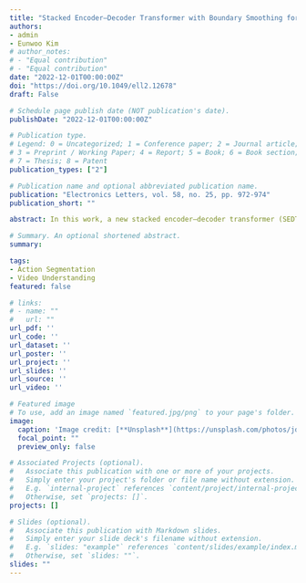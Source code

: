 ```yaml
---
title: "Stacked Encoder–Decoder Transformer with Boundary Smoothing for Action Segmentation"
authors:
- admin
- Eunwoo Kim
# author_notes:
# - "Equal contribution"
# - "Equal contribution"
date: "2022-12-01T00:00:00Z"
doi: "https://doi.org/10.1049/ell2.12678"
draft: False

# Schedule page publish date (NOT publication's date).
publishDate: "2022-12-01T00:00:00Z"

# Publication type.
# Legend: 0 = Uncategorized; 1 = Conference paper; 2 = Journal article;
# 3 = Preprint / Working Paper; 4 = Report; 5 = Book; 6 = Book section;
# 7 = Thesis; 8 = Patent
publication_types: ["2"]

# Publication name and optional abbreviated publication name.
publication: "Electronics Letters, vol. 58, no. 25, pp. 972‑974"
publication_short: ""

abstract: In this work, a new stacked encoder–decoder transformer (SEDT) model is proposed for action segmentation. SEDT is composed of a series of encoder–decoder modules, each of which consists of an encoder with self-attention layers and a decoder with cross-attention layers. By adding an encoder with self-attention before every decoder, it preserves local information along with global information. The proposed encoder–decoder pair also prevents the accumulation of errors that occur when features are propagated through decoders. Moreover, the approach performs boundary smoothing in order to handle ambiguous action boundaries. Experimental results for two popular benchmark datasets, “GTEA” and “50 Salads”, show that the proposed model is more effective in performance than existing temporal convolutional network based models and the attention-based model, ASFormer.

# Summary. An optional shortened abstract.
summary: 

tags:
- Action Segmentation
- Video Understanding
featured: false

# links:
# - name: ""
#   url: ""
url_pdf: ''
url_code: ''
url_dataset: ''
url_poster: ''
url_project: ''
url_slides: ''
url_source: ''
url_video: ''

# Featured image
# To use, add an image named `featured.jpg/png` to your page's folder. 
image:
  caption: 'Image credit: [**Unsplash**](https://unsplash.com/photos/jdD8gXaTZsc)'
  focal_point: ""
  preview_only: false

# Associated Projects (optional).
#   Associate this publication with one or more of your projects.
#   Simply enter your project's folder or file name without extension.
#   E.g. `internal-project` references `content/project/internal-project/index.md`.
#   Otherwise, set `projects: []`.
projects: []

# Slides (optional).
#   Associate this publication with Markdown slides.
#   Simply enter your slide deck's filename without extension.
#   E.g. `slides: "example"` references `content/slides/example/index.md`.
#   Otherwise, set `slides: ""`.
slides: ""
---
```


<!-- {{% callout note %}}
Click the *Cite* button above to demo the feature to enable visitors to import publication metadata into their reference management software.
{{% /callout %}}

{{% callout note %}}
Create your slides in Markdown - click the *Slides* button to check out the example.
{{% /callout %}} -->

<!-- Supplementary notes can be added here, including [code, math, and images](https://wowchemy.com/docs/writing-markdown-latex/). -->
